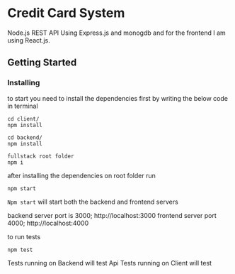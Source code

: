 # Credit Card System
Node.js REST API Using Express.js and monogdb and for the frontend I am using React.js.

## Getting Started

### Installing
to start you need to install the dependencies first by writing the below code in terminal

```
cd client/
npm install

cd backend/
npm install

fullstack root folder
npm i
```


after installing the dependencies on root folder run
```
npm start
```

`Npm start` will start both the backend and frontend servers

backend server port is 3000; http://localhost:3000
frontend server port 4000; http://localhost:4000


to run tests
```
npm test
```

Tests running on Backend will test Api 
Tests running on Client will test 

